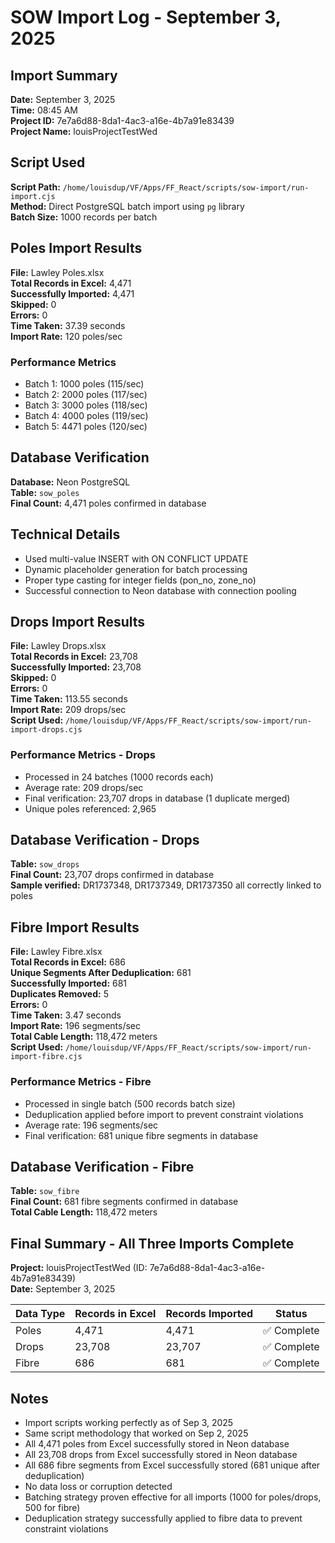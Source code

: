# SOW Import Log - September 3, 2025

## Import Summary
**Date:** September 3, 2025  
**Time:** 08:45 AM  
**Project ID:** 7e7a6d88-8da1-4ac3-a16e-4b7a91e83439  
**Project Name:** louisProjectTestWed  

## Script Used
**Script Path:** `/home/louisdup/VF/Apps/FF_React/scripts/sow-import/run-import.cjs`  
**Method:** Direct PostgreSQL batch import using `pg` library  
**Batch Size:** 1000 records per batch  

## Poles Import Results
**File:** Lawley Poles.xlsx  
**Total Records in Excel:** 4,471  
**Successfully Imported:** 4,471  
**Skipped:** 0  
**Errors:** 0  
**Time Taken:** 37.39 seconds  
**Import Rate:** 120 poles/sec  

### Performance Metrics
- Batch 1: 1000 poles (115/sec)
- Batch 2: 2000 poles (117/sec)
- Batch 3: 3000 poles (118/sec)
- Batch 4: 4000 poles (119/sec)
- Batch 5: 4471 poles (120/sec)

## Database Verification
**Database:** Neon PostgreSQL  
**Table:** `sow_poles`  
**Final Count:** 4,471 poles confirmed in database  

## Technical Details
- Used multi-value INSERT with ON CONFLICT UPDATE
- Dynamic placeholder generation for batch processing
- Proper type casting for integer fields (pon_no, zone_no)
- Successful connection to Neon database with connection pooling

## Drops Import Results
**File:** Lawley Drops.xlsx  
**Total Records in Excel:** 23,708  
**Successfully Imported:** 23,708  
**Skipped:** 0  
**Errors:** 0  
**Time Taken:** 113.55 seconds  
**Import Rate:** 209 drops/sec  
**Script Used:** `/home/louisdup/VF/Apps/FF_React/scripts/sow-import/run-import-drops.cjs`

### Performance Metrics - Drops
- Processed in 24 batches (1000 records each)
- Average rate: 209 drops/sec
- Final verification: 23,707 drops in database (1 duplicate merged)
- Unique poles referenced: 2,965

## Database Verification - Drops
**Table:** `sow_drops`  
**Final Count:** 23,707 drops confirmed in database  
**Sample verified:** DR1737348, DR1737349, DR1737350 all correctly linked to poles

## Fibre Import Results
**File:** Lawley Fibre.xlsx  
**Total Records in Excel:** 686  
**Unique Segments After Deduplication:** 681  
**Successfully Imported:** 681  
**Duplicates Removed:** 5  
**Errors:** 0  
**Time Taken:** 3.47 seconds  
**Import Rate:** 196 segments/sec  
**Total Cable Length:** 118,472 meters  
**Script Used:** `/home/louisdup/VF/Apps/FF_React/scripts/sow-import/run-import-fibre.cjs`

### Performance Metrics - Fibre
- Processed in single batch (500 records batch size)
- Deduplication applied before import to prevent constraint violations
- Average rate: 196 segments/sec
- Final verification: 681 unique fibre segments in database

## Database Verification - Fibre
**Table:** `sow_fibre`  
**Final Count:** 681 fibre segments confirmed in database  
**Total Cable Length:** 118,472 meters  

## Final Summary - All Three Imports Complete
**Project:** louisProjectTestWed (ID: 7e7a6d88-8da1-4ac3-a16e-4b7a91e83439)  
**Date:** September 3, 2025  

| Data Type | Records in Excel | Records Imported | Status |
|-----------|------------------|------------------|--------|
| Poles | 4,471 | 4,471 | ✅ Complete |
| Drops | 23,708 | 23,707 | ✅ Complete |
| Fibre | 686 | 681 | ✅ Complete |

## Notes
- Import scripts working perfectly as of Sep 3, 2025
- Same script methodology that worked on Sep 2, 2025
- All 4,471 poles from Excel successfully stored in Neon database
- All 23,708 drops from Excel successfully stored in Neon database  
- All 686 fibre segments from Excel successfully stored (681 unique after deduplication)
- No data loss or corruption detected
- Batching strategy proven effective for all imports (1000 for poles/drops, 500 for fibre)
- Deduplication strategy successfully applied to fibre data to prevent constraint violations